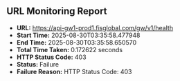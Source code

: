 ## URL Monitoring Report

- **URL:** https://api-gw1-prod1.fisglobal.com/gw/v1/health
- **Start Time:** 2025-08-30T03:35:58.477948
- **End Time:** 2025-08-30T03:35:58.650570
- **Total Time Taken:** 0.172622 seconds
- **HTTP Status Code:** 403
- **Status:** Failure
- **Failure Reason:** HTTP Status Code: 403
